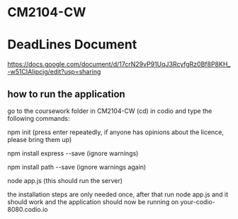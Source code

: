 # CM2104-CW

# DeadLines Document
https://docs.google.com/document/d/17crN29vP91UqJ3RcyfgRz0Bf8P8KH_-w51CIAIipcjg/edit?usp=sharing

## how to run the application
go to the coursework folder in CM2104-CW (cd) in codio and type the following commands:

npm init (press enter repeatedly, if anyone has opinions about the licence, please bring them up)

npm install express --save (ignore warnings)

npm install path --save (ignore warnings again)

node app.js (this should run the server)

the installation steps are only needed once, after that run node app.js and it should work and
the application should now be running on your-codio-8080.codio.io
